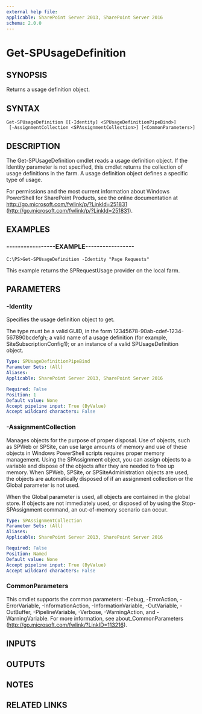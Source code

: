 ```yaml
---
external help file: 
applicable: SharePoint Server 2013, SharePoint Server 2016
schema: 2.0.0
---
```


# Get-SPUsageDefinition

## SYNOPSIS

Returns a usage definition object.



## SYNTAX

```
Get-SPUsageDefinition [[-Identity] <SPUsageDefinitionPipeBind>]
 [-AssignmentCollection <SPAssignmentCollection>] [<CommonParameters>]
```

## DESCRIPTION
The Get-SPUsageDefinition cmdlet reads a usage definition object.
If the Identity parameter is not specified, this cmdlet returns the collection of usage definitions in the farm.
A usage definition object defines a specific type of usage.

For permissions and the most current information about Windows PowerShell for SharePoint Products, see the online documentation at http://go.microsoft.com/fwlink/p/?LinkId=251831 (http://go.microsoft.com/fwlink/p/?LinkId=251831).

## EXAMPLES

### -----------------EXAMPLE----------------- 
```
C:\PS>Get-SPUsageDefinition -Identity "Page Requests"
```

This example returns the SPRequestUsage provider on the local farm.

## PARAMETERS

### -Identity
Specifies the usage definition object to get.

The type must be a valid GUID, in the form 12345678-90ab-cdef-1234-567890bcdefgh; a valid name of a usage definition (for example, SiteSubscriptionConfig1); or an instance of a valid SPUsageDefinition object.

```yaml
Type: SPUsageDefinitionPipeBind
Parameter Sets: (All)
Aliases: 
Applicable: SharePoint Server 2013, SharePoint Server 2016

Required: False
Position: 1
Default value: None
Accept pipeline input: True (ByValue)
Accept wildcard characters: False
```

### -AssignmentCollection
Manages objects for the purpose of proper disposal.
Use of objects, such as SPWeb or SPSite, can use large amounts of memory and use of these objects in Windows PowerShell scripts requires proper memory management.
Using the SPAssignment object, you can assign objects to a variable and dispose of the objects after they are needed to free up memory.
When SPWeb, SPSite, or SPSiteAdministration objects are used, the objects are automatically disposed of if an assignment collection or the Global parameter is not used.

When the Global parameter is used, all objects are contained in the global store.
If objects are not immediately used, or disposed of by using the Stop-SPAssignment command, an out-of-memory scenario can occur.

```yaml
Type: SPAssignmentCollection
Parameter Sets: (All)
Aliases: 
Applicable: SharePoint Server 2013, SharePoint Server 2016

Required: False
Position: Named
Default value: None
Accept pipeline input: True (ByValue)
Accept wildcard characters: False
```

### CommonParameters
This cmdlet supports the common parameters: -Debug, -ErrorAction, -ErrorVariable, -InformationAction, -InformationVariable, -OutVariable, -OutBuffer, -PipelineVariable, -Verbose, -WarningAction, and -WarningVariable. For more information, see about_CommonParameters (http://go.microsoft.com/fwlink/?LinkID=113216).

## INPUTS

## OUTPUTS

## NOTES

## RELATED LINKS

